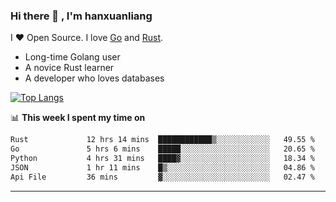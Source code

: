 ### Hi there 👋 , I'm hanxuanliang

<!--
**hanxuanliang/hanxuanliang** is a ✨ _special_ ✨ repository because its `README.md` (this file) appears on your GitHub profile.

Here are some ideas to get you started:

- 🔭 I’m currently working on ...
- 🌱 I’m currently learning ...
- 👯 I’m looking to collaborate on ...
- 🤔 I’m looking for help with ...
- 💬 Ask me about ...
- 📫 How to reach me: ...
- 😄 Pronouns: ...
- ⚡ Fun fact: ...
-->
I ❤ Open Source. I love [Go](https://golang.org) and [Rust](https://www.rust-lang.org/zh-CN/).

* Long-time Golang user
* A novice Rust learner
* A developer who loves databases

[![Top Langs](https://github-readme-stats.vercel.app/api?username=hanxuanliang&show_icons=true&count_private=true&line_height=40)](https://github.com/anuraghazra/github-readme-stats)

📊 **This week I spent my time on**
<!--START_SECTION:waka-->

```txt
Rust             12 hrs 14 mins  ████████████▒░░░░░░░░░░░░   49.55 %
Go               5 hrs 6 mins    █████░░░░░░░░░░░░░░░░░░░░   20.65 %
Python           4 hrs 31 mins   ████▓░░░░░░░░░░░░░░░░░░░░   18.34 %
JSON             1 hr 11 mins    █▒░░░░░░░░░░░░░░░░░░░░░░░   04.86 %
Api File         36 mins         ▓░░░░░░░░░░░░░░░░░░░░░░░░   02.47 %
```

<!--END_SECTION:waka-->

***
